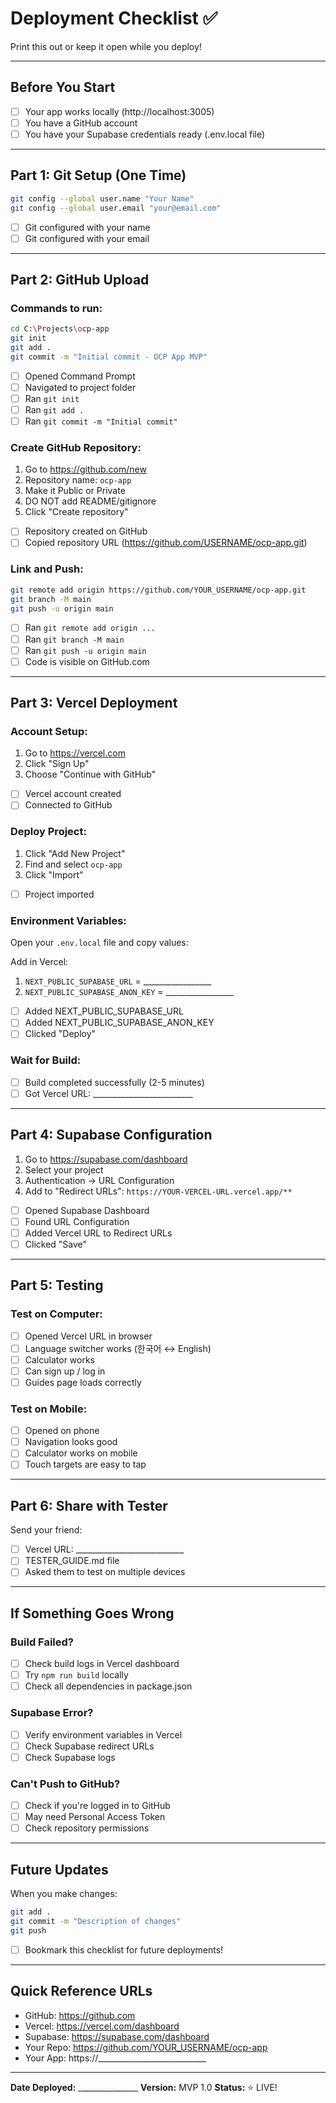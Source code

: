 # Deployment Checklist ✅

Print this out or keep it open while you deploy!

---

## Before You Start

- [ ] Your app works locally (http://localhost:3005)
- [ ] You have a GitHub account
- [ ] You have your Supabase credentials ready (.env.local file)

---

## Part 1: Git Setup (One Time)

```bash
git config --global user.name "Your Name"
git config --global user.email "your@email.com"
```

- [ ] Git configured with your name
- [ ] Git configured with your email

---

## Part 2: GitHub Upload

### Commands to run:
```bash
cd C:\Projects\ocp-app
git init
git add .
git commit -m "Initial commit - OCP App MVP"
```

- [ ] Opened Command Prompt
- [ ] Navigated to project folder
- [ ] Ran `git init`
- [ ] Ran `git add .`
- [ ] Ran `git commit -m "Initial commit"`

### Create GitHub Repository:

1. Go to https://github.com/new
2. Repository name: `ocp-app`
3. Make it Public or Private
4. DO NOT add README/gitignore
5. Click "Create repository"

- [ ] Repository created on GitHub
- [ ] Copied repository URL (https://github.com/USERNAME/ocp-app.git)

### Link and Push:
```bash
git remote add origin https://github.com/YOUR_USERNAME/ocp-app.git
git branch -M main
git push -u origin main
```

- [ ] Ran `git remote add origin ...`
- [ ] Ran `git branch -M main`
- [ ] Ran `git push -u origin main`
- [ ] Code is visible on GitHub.com

---

## Part 3: Vercel Deployment

### Account Setup:
1. Go to https://vercel.com
2. Click "Sign Up"
3. Choose "Continue with GitHub"

- [ ] Vercel account created
- [ ] Connected to GitHub

### Deploy Project:
1. Click "Add New Project"
2. Find and select `ocp-app`
3. Click "Import"

- [ ] Project imported

### Environment Variables:
Open your `.env.local` file and copy values:

Add in Vercel:
1. `NEXT_PUBLIC_SUPABASE_URL` = _________________
2. `NEXT_PUBLIC_SUPABASE_ANON_KEY` = _________________

- [ ] Added NEXT_PUBLIC_SUPABASE_URL
- [ ] Added NEXT_PUBLIC_SUPABASE_ANON_KEY
- [ ] Clicked "Deploy"

### Wait for Build:
- [ ] Build completed successfully (2-5 minutes)
- [ ] Got Vercel URL: _________________________

---

## Part 4: Supabase Configuration

1. Go to https://supabase.com/dashboard
2. Select your project
3. Authentication → URL Configuration
4. Add to "Redirect URLs": `https://YOUR-VERCEL-URL.vercel.app/**`

- [ ] Opened Supabase Dashboard
- [ ] Found URL Configuration
- [ ] Added Vercel URL to Redirect URLs
- [ ] Clicked "Save"

---

## Part 5: Testing

### Test on Computer:
- [ ] Opened Vercel URL in browser
- [ ] Language switcher works (한국어 ↔ English)
- [ ] Calculator works
- [ ] Can sign up / log in
- [ ] Guides page loads correctly

### Test on Mobile:
- [ ] Opened on phone
- [ ] Navigation looks good
- [ ] Calculator works on mobile
- [ ] Touch targets are easy to tap

---

## Part 6: Share with Tester

Send your friend:
- [ ] Vercel URL: ___________________________
- [ ] TESTER_GUIDE.md file
- [ ] Asked them to test on multiple devices

---

## If Something Goes Wrong

### Build Failed?
- [ ] Check build logs in Vercel dashboard
- [ ] Try `npm run build` locally
- [ ] Check all dependencies in package.json

### Supabase Error?
- [ ] Verify environment variables in Vercel
- [ ] Check Supabase redirect URLs
- [ ] Check Supabase logs

### Can't Push to GitHub?
- [ ] Check if you're logged in to GitHub
- [ ] May need Personal Access Token
- [ ] Check repository permissions

---

## Future Updates

When you make changes:
```bash
git add .
git commit -m "Description of changes"
git push
```

- [ ] Bookmark this checklist for future deployments!

---

## Quick Reference URLs

- GitHub: https://github.com
- Vercel: https://vercel.com/dashboard
- Supabase: https://supabase.com/dashboard
- Your Repo: https://github.com/YOUR_USERNAME/ocp-app
- Your App: https://___________________________

---

**Date Deployed:** _______________
**Version:** MVP 1.0
**Status:** ⭐ LIVE!
